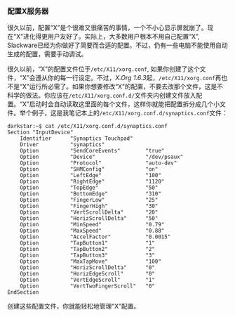 ### 配置X服务器

很久以前，配置“X”是个很难又很痛苦的事情，一个不小心显示屏就崩了。现在“X”进化得更用户友好了。实际上，大多数用户根本不用自己配置“X”, Slackware已经为你做好了简要而合适的配置。不过，仍有一些电脑不能使用自动生成的配置，需要手动调试。

很久以前，“X”的配置文件位于`/etc/X11/xorg.conf`, 如果你创建了这个文件，“X”会遵从你的每一行设定。不过，*X.Org 1.6.3*起，`/etc/X11/xorg.conf`再也不是“X”运行所必需了。如果你想要修改“X”的配置，不要去改那个文件，这是不科学的做法。你应该在`/etc/X11/xorg.conf.d/`文件夹内创建文件放入配置。“X”启动时会自动读取这里面的每个文件，这样你就能把配置拆分成几个小文件。举个例子，这是我笔记本上的`/etc/X11/xorg.conf.d/synaptics.conf`文件：

```
darkstar:~$ cat /etc/X11/xorg.conf.d/synaptics.conf
Section "InputDevice"
    Identifier      "Synaptics Touchpad"
    Driver          "synaptics"
    Option          "SendCoreEvents"        "true"
    Option          "Device"                "/dev/psaux"
    Option          "Protocol"              "auto-dev"
    Option          "SHMConfig"             "on"
    Option          "LeftEdge"              "100"
    Option          "RightEdge"             "1120"
    Option          "TopEdge"               "50"
    Option          "BottomEdge"            "310"
    Option          "FingerLow"             "25"
    Option          "FingerHigh"            "30"
    Option          "VertScrollDelta"       "20"
    Option          "HorizScrollDelta"      "50"
    Option          "MinSpeed"              "0.79"
    Option          "MaxSpeed"              "0.88"
    Option          "AccelFactor"           "0.0015"
    Option          "TapButton1"            "1"
    Option          "TapButton2"            "2"
    Option          "TapButton3"            "3"
    Option          "MaxTapMove"            "100"
    Option          "HorizScrollDelta"      "0"
    Option          "HorizEdgeScroll"       "0"
    Option          "VertEdgeScroll"        "1"
    Option          "VertTwoFingerScroll"   "0"
EndSection
```

创建这些配置文件，你就能轻松地管理“X”配置。

